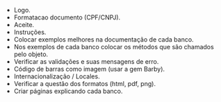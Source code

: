 * Logo.
* Formatacao documento (CPF/CNPJ).
* Aceite.
* Instruções.
* Colocar exemplos melhores na documentação de cada banco.
* Nos exemplos de cada banco colocar os métodos que são chamados pelo objeto.
* Verificar as validações e suas mensagens de erro.
* Código de barras como imagem (usar a gem Barby).
* Internacionalização / Locales.
* Verificar a questão dos formatos (html, pdf, png).
* Criar páginas explicando cada banco.
